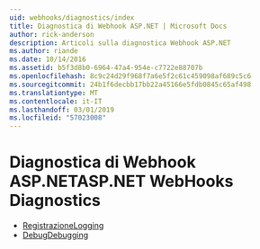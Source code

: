 ```yaml
---
uid: webhooks/diagnostics/index
title: Diagnostica di Webhook ASP.NET | Microsoft Docs
author: rick-anderson
description: Articoli sulla diagnostica Webhook ASP.NET
ms.author: riande
ms.date: 10/14/2016
ms.assetid: b5f3d8b0-6964-47a4-954e-c7722e88707b
ms.openlocfilehash: 8c9c24d29f968f7a6e5f2c61c459098af689c5c6
ms.sourcegitcommit: 24b1f6decbb17bb22a45166e5fdb0845c65af498
ms.translationtype: MT
ms.contentlocale: it-IT
ms.lasthandoff: 03/01/2019
ms.locfileid: "57023008"
---
```

# <a name="aspnet-webhooks-diagnostics"></a><span data-ttu-id="0ccc3-103">Diagnostica di Webhook ASP.NET</span><span class="sxs-lookup"><span data-stu-id="0ccc3-103">ASP.NET WebHooks Diagnostics</span></span>

* [<span data-ttu-id="0ccc3-104">Registrazione</span><span class="sxs-lookup"><span data-stu-id="0ccc3-104">Logging</span></span>](logging.md)
* [<span data-ttu-id="0ccc3-105">Debug</span><span class="sxs-lookup"><span data-stu-id="0ccc3-105">Debugging</span></span>](debugging.md)
